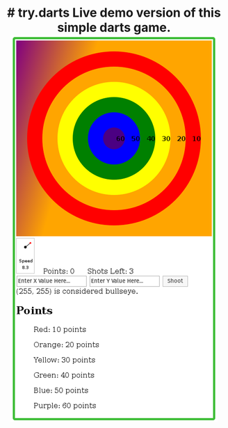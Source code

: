 <h1 align="center">
  # try.darts
  Live demo version of this simple darts game.
  <img src="https://raw.githubusercontent.com/kingscott/trydarts/gh-pages/screeny.png">
</h1>
